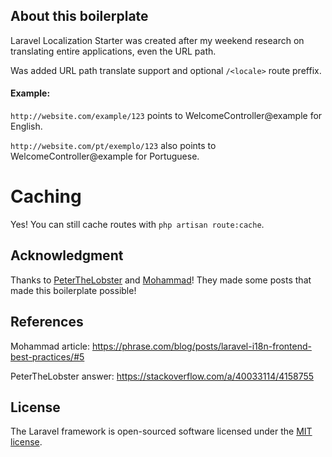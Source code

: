 ## About this boilerplate

Laravel Localization Starter was created after my weekend research on translating entire applications, even the URL path.

Was added URL path translate support and optional `/<locale>` route preffix.

#### Example:

`http://website.com/example/123` points to WelcomeController@example for English.

`http://website.com/pt/exemplo/123` also points to WelcomeController@example for Portuguese.

# Caching

Yes! You can still cache routes with `php artisan route:cache`.

## Acknowledgment

Thanks to [PeterTheLobster](https://stackoverflow.com/users/3023333/peterthelobster) and [Mohammad](https://phrase.com/blog/posts/author/mohammad-ashour/)! They made some posts that made this boilerplate possible!

## References

Mohammad article: https://phrase.com/blog/posts/laravel-i18n-frontend-best-practices/#5

PeterTheLobster answer: https://stackoverflow.com/a/40033114/4158755

## License

The Laravel framework is open-sourced software licensed under the [MIT license](https://opensource.org/licenses/MIT).
